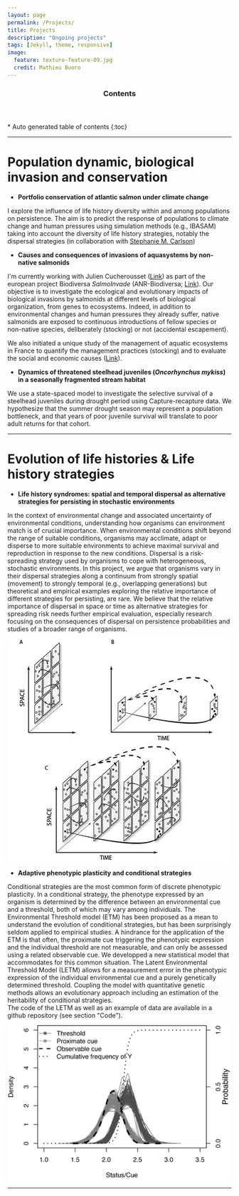 ```yaml
---
layout: page
permalink: /Projects/
title: Projects
description: "Ongoing projects"
tags: [Jekyll, theme, responsive]
image:
  feature: texture-feature-09.jpg
  credit: Mathieu Buoro
---
```


<section id="table-of-contents" class="toc">
  <header>
    <h3 >Contents</h3>
  </header>
<div id="drawer" markdown="1">
*  Auto generated table of contents
{:toc}
</div>
</section><!-- /#table-of-contents -->

---


# Population dynamic, biological invasion and conservation 

* **Portfolio conservation of atlantic salmon under climate change**

I explore the influence of life history diversity within and among populations on persistence. The aim is to predict the response of populations to climate change and human pressures using simulation methods (e.g., IBASAM) taking into account the diversity of life history strategies, notably the dispersal strategies (in collaboration with [Stephanie M. Carlson](http://nature.berkeley.edu/carlsonlab/))


* **Causes and consequences of invasions of aquasystems by non-native salmonids**  

I'm currently working with Julien Cucherousset ([Link](http://www.juliencucherousset.fr/file/Home.html)) as part of the european project Biodiversa *SalmoInvade* (ANR-Biodiversa; [Link](http://bioenv.gu.se/english/salmoinvade)). Our objective is to investigate the ecological and evolutionary impacts of biological invasions by salmonids at different levels of biological organization, from genes to ecosystems. Indeed, in addition to environmental changes and human pressures they already suffer, native salmonids are exposed to continuous introductions of fellow species or non-native species, deliberately (stocking) or not (accidental escapement).

We also initiated a unique study of the management of aquatic ecosystems in France to quantify the management practices (stocking) and to evaluate the social and economic causes ([Link](http://enquete-aappma.ups-tlse.fr/enquete_AAPPMA/ACCUEIL.html)). 


* **Dynamics of threatened steelhead juveniles (_Oncorhynchus mykiss_) in a seasonally fragmented stream habitat**  

We use a state-spaced model to investigate the selective survival of a steelhead juveniles during drought period using Capture-recapture data. We hypothesize that the summer drought season may represent a population bottleneck, and that years of poor juvenile survival will translate to poor adult returns for that cohort.  

---

# Evolution of life histories & Life history strategies  


* **Life history syndromes: spatial and temporal dispersal as alternative strategies for persisting in stochastic environments**  

In the context of environmental change and associated uncertainty of environmental conditions, understanding how organisms can environment match is of crucial importance. When environmental conditions shift beyond the range of suitable conditions, organisms may acclimate, adapt or disperse to more suitable environments to achieve maximal survival and reproduction in response to the new conditions. Dispersal is a risk-spreading strategy used by organisms to cope with heterogeneous, stochastic environments. In this project, we argue that organisms vary in their dispersal strategies along a continuum from strongly spatial (movement) to strongly temporal (e.g., overlapping generations) but theoretical and empirical examples exploring the relative importance of different strategies for persisting, are rare. We believe that the relative importance of dispersal in space or time as alternative strategies for spreading risk needs further empirical evaluation, especially research focusing on the consequences of dispersal on persistence probabilities and studies of a broader range of organisms.  


![Texte alternatif](/images/Dispersal-Figure1.jpg)



* **Adaptive phenotypic plasticity and conditional strategies**  

Conditional strategies are the most common form of discrete phenotypic plasticity. In a conditional strategy, the phenotype expressed by an organism is determined by the difference between an environmental cue and a threshold, both of which may vary among individuals. The Environmental Threshold model (ETM) has been proposed as a mean to understand the evolution of conditional strategies, but has been surprisingly seldom applied to empirical studies. A hindrance for the application of the ETM is that often, the proximate cue triggering the phenotypic expression and the individual threshold are not measurable, and can only be assessed using a related observable cue. We developped a new statistical model that accommodates for this common situation. The Latent Environmental Threshold Model (LETM) allows for a measurement error in the phenotypic expression of the individual environmental cue and a purely genetically determined threshold. Coupling the model with quantitative genetic methods allows an evolutionary approach including an estimation of the heritability of conditional strategies.  
The code of the LETM as well as an example of data are available in a github repository
 (see section "Code").

 ![Texte alternatif](/images/LETM-Figure3.png)

---

  
